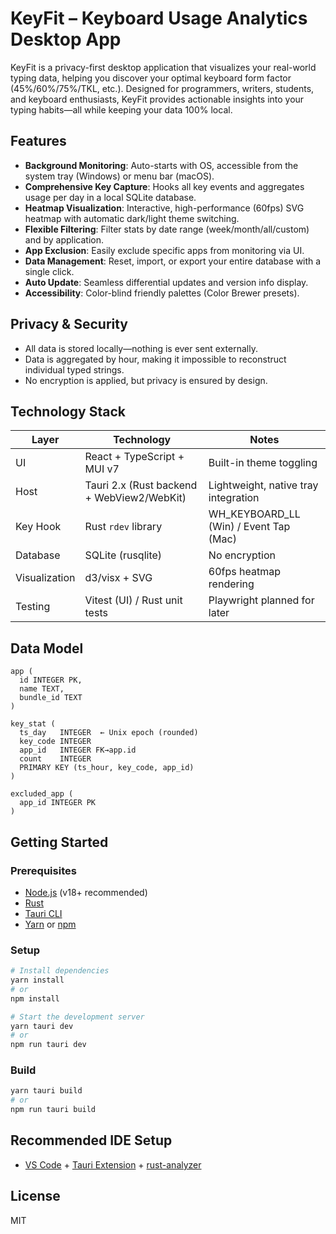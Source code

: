 # KeyFit – Keyboard Usage Analytics Desktop App

KeyFit is a privacy-first desktop application that visualizes your real-world typing data, helping you discover your optimal keyboard form factor (45%/60%/75%/TKL, etc.). Designed for programmers, writers, students, and keyboard enthusiasts, KeyFit provides actionable insights into your typing habits—all while keeping your data 100% local.

## Features

- **Background Monitoring**: Auto-starts with OS, accessible from the system tray (Windows) or menu bar (macOS).
- **Comprehensive Key Capture**: Hooks all key events and aggregates usage per day in a local SQLite database.
- **Heatmap Visualization**: Interactive, high-performance (60fps) SVG heatmap with automatic dark/light theme switching.
- **Flexible Filtering**: Filter stats by date range (week/month/all/custom) and by application.
- **App Exclusion**: Easily exclude specific apps from monitoring via UI.
- **Data Management**: Reset, import, or export your entire database with a single click.
- **Auto Update**: Seamless differential updates and version info display.
- **Accessibility**: Color-blind friendly palettes (Color Brewer presets).

## Privacy & Security

- All data is stored locally—nothing is ever sent externally.
- Data is aggregated by hour, making it impossible to reconstruct individual typed strings.
- No encryption is applied, but privacy is ensured by design.

## Technology Stack

| Layer      | Technology                                 | Notes                                 |
|------------|--------------------------------------------|---------------------------------------|
| UI         | React + TypeScript + MUI v7                | Built-in theme toggling               |
| Host       | Tauri 2.x (Rust backend + WebView2/WebKit) | Lightweight, native tray integration  |
| Key Hook   | Rust `rdev` library                        | WH_KEYBOARD_LL (Win) / Event Tap (Mac)|
| Database   | SQLite (rusqlite)                          | No encryption                         |
| Visualization | d3/visx + SVG                           | 60fps heatmap rendering               |
| Testing    | Vitest (UI) / Rust unit tests              | Playwright planned for later          |

## Data Model

```text
app (
  id INTEGER PK,
  name TEXT,
  bundle_id TEXT
)

key_stat (
  ts_day   INTEGER  ← Unix epoch (rounded)
  key_code INTEGER
  app_id   INTEGER FK→app.id
  count    INTEGER
  PRIMARY KEY (ts_hour, key_code, app_id)
)

excluded_app (
  app_id INTEGER PK
)
```

## Getting Started

### Prerequisites

- [Node.js](https://nodejs.org/) (v18+ recommended)
- [Rust](https://www.rust-lang.org/tools/install)
- [Tauri CLI](https://tauri.app/v1/guides/getting-started/prerequisites/)
- [Yarn](https://yarnpkg.com/) or [npm](https://www.npmjs.com/)

### Setup

```bash
# Install dependencies
yarn install
# or
npm install

# Start the development server
yarn tauri dev
# or
npm run tauri dev
```

### Build

```bash
yarn tauri build
# or
npm run tauri build
```

## Recommended IDE Setup

- [VS Code](https://code.visualstudio.com/) + [Tauri Extension](https://marketplace.visualstudio.com/items?itemName=tauri-apps.tauri-vscode) + [rust-analyzer](https://marketplace.visualstudio.com/items?itemName=rust-lang.rust-analyzer)

## License

MIT

